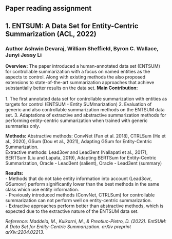 ## Paper reading assignment
## 1. ENTSUM: A Data Set for Entity-Centric Summarization (ACL, 2022)
### Author Ashwin Devaraj, William Sheffield, Byron C. Wallace, Junyi Jessy Li

 **Overview:**  The paper introduced a human-annotated data set (ENTSUM) for controllable summarization with a focus on named entities as the aspects to control. 
Along with existing methods the also proposed extensions to state-of-the-art summarization approaches that achieve substantially better results on the data set.
**Main Contribution:** <br>  
                     1. The first annotated data set for controllable summarization with entities as targets for control (ENTSUM - Entity SUMmarization)
                     2. Evaluation of generic and also controllable summarization methods on the ENTSUM data set.
                     3. Adaptations of extractive and abstractive summarization methods for performing entity-centric summarization when trained with generic summaries only. <br>
     
**Methods:**  Abstractive methods: ConvNet (Fan et al. 2018), CTRLSum (He et al., 2020), GSum (Dou et al., 2021), Adapting GSum for Entity-Centric Summarization. <br>
Extractive methods: Lead3ovr and Lead3ent (Nallapati et al., 2017), BERTSum (Liu and Lapata, 2019), Adapting BERTSum for Entity-Centric Summarization, Oracle - Lead3ent (salient), Oracle - Lead3ent (summary) <br>

**Results:**<br>
          - Methods that do not take entity information into account (Lead3ovr, GSumovr) perform significantly lower than the best methods in the same class which use entity information. <br>
          - Previously introduced methods (ConvNet, CTRLSum) for controllable summarization can not perform well on entity-centric summarization. <br>
          - Extractive approaches perform better than abstractive methods, which is expected due to the extractive nature of the ENTSUM data set. <br>

*Reference: Maddela, M., Kulkarni, M., & Preotiuc-Pietro, D. (2022). EntSUM: A Data Set for Entity-Centric Summarization. arXiv preprint arXiv:2204.02213.*
